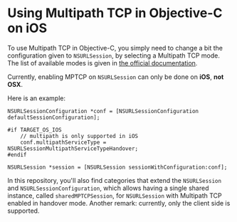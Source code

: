 # Using Multipath TCP in Objective-C on iOS

To use Multipath TCP in Objective-C, you simply need to change a bit the configuration given to `NSURLSession`, by selecting a Multipath TCP mode. The list of available modes is given in [the official documentation](https://developer.apple.com/documentation/foundation/nsurlsessionmultipathservicetype).

Currently, enabling MPTCP on `NSURLSession` can only be done on **iOS**, **not OSX**.

Here is an example:

```objc
NSURLSessionConfiguration *conf = [NSURLSessionConfiguration defaultSessionConfiguration];

#if TARGET_OS_IOS
    // multipath is only supported in iOS
    conf.multipathServiceType = NSURLSessionMultipathServiceTypeHandover;
#endif

NSURLSession *session = [NSURLSession sessionWithConfiguration:conf];
```

In this repository, you'll also find categories that extend the `NSURLSession` and `NSURLSessionConfiguration`, which allows having a single shared instance, called `sharedMPTCPSession`, for `NSURLSession` with Multipath TCP enabled in handover mode.
Another remark: currently, only the client side is supported.